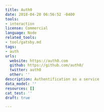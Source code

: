 ```yaml
---
title: Auth0
date: 2018-04-20 06:56:52 -0400
tools:
- interaction
license: Commercial
language: Node
related_tools:
- tool/gatsby.md
tags:
- auth
urls:
  website: https://auth0.com
  github: https://github.com/auth0/
  twitter: auth0
  other: ''
description: Authentification as a service
data_model: ''
resources: []
cat_test: ''
draft: true

---
```

